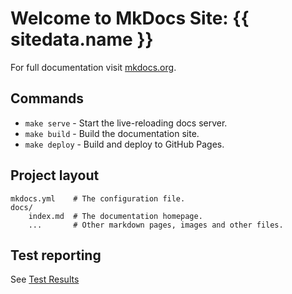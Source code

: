 # Welcome to MkDocs Site: {{ sitedata.name }}

For full documentation visit [mkdocs.org](https://www.mkdocs.org).

## Commands

* `make serve`  - Start the live-reloading docs server.
* `make build`  - Build the documentation site.
* `make deploy` - Build and deploy to GitHub Pages.

## Project layout

    mkdocs.yml    # The configuration file.
    docs/
        index.md  # The documentation homepage.
        ...       # Other markdown pages, images and other files.

## Test reporting

See [Test Results](report/pytest_html_report.html)
